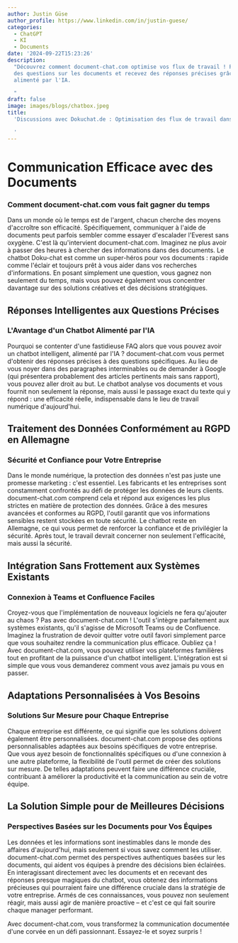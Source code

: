 ```yaml
---
author: Justin Güse
author_profile: https://www.linkedin.com/in/justin-guese/
categories:
  - ChatGPT
  - KI
  - Documents
date: '2024-09-22T15:23:26'
description:
  "Découvrez comment document-chat.com optimise vos flux de travail ! Posez
  des questions sur les documents et recevez des réponses précises grâce à un chatbot
  alimenté par l'IA.

  "
draft: false
image: images/blogs/chatbox.jpeg
title:
  'Discussions avec Dokuchat.de : Optimisation des flux de travail dans les entreprises

  '
---
```


# Communication Efficace avec des Documents

### Comment document-chat.com vous fait gagner du temps

Dans un monde où le temps est de l'argent, chacun cherche des moyens d'accroître son efficacité. Spécifiquement, communiquer à l'aide de documents peut parfois sembler comme essayer d'escalader l'Everest sans oxygène. C'est là qu'intervient document-chat.com. Imaginez ne plus avoir à passer des heures à chercher des informations dans des documents. Le chatbot Doku-chat est comme un super-héros pour vos documents : rapide comme l'éclair et toujours prêt à vous aider dans vos recherches d'informations. En posant simplement une question, vous gagnez non seulement du temps, mais vous pouvez également vous concentrer davantage sur des solutions créatives et des décisions stratégiques.

## Réponses Intelligentes aux Questions Précises

### L'Avantage d'un Chatbot Alimenté par l'IA

Pourquoi se contenter d'une fastidieuse FAQ alors que vous pouvez avoir un chatbot intelligent, alimenté par l'IA ? document-chat.com vous permet d'obtenir des réponses précises à des questions spécifiques. Au lieu de vous noyer dans des paragraphes interminables ou de demander à Google (qui présentera probablement des articles pertinents mais sans rapport), vous pouvez aller droit au but. Le chatbot analyse vos documents et vous fournit non seulement la réponse, mais aussi le passage exact du texte qui y répond : une efficacité réelle, indispensable dans le lieu de travail numérique d'aujourd'hui.

## Traitement des Données Conformément au RGPD en Allemagne

### Sécurité et Confiance pour Votre Entreprise

Dans le monde numérique, la protection des données n'est pas juste une promesse marketing : c'est essentiel. Les fabricants et les entreprises sont constamment confrontés au défi de protéger les données de leurs clients. document-chat.com comprend cela et répond aux exigences les plus strictes en matière de protection des données. Grâce à des mesures avancées et conformes au RGPD, l'outil garantit que vos informations sensibles restent stockées en toute sécurité. Le chatbot reste en Allemagne, ce qui vous permet de renforcer la confiance et de privilégier la sécurité. Après tout, le travail devrait concerner non seulement l'efficacité, mais aussi la sécurité.

## Intégration Sans Frottement aux Systèmes Existants

### Connexion à Teams et Confluence Faciles

Croyez-vous que l'implémentation de nouveaux logiciels ne fera qu'ajouter au chaos ? Pas avec document-chat.com ! L'outil s'intègre parfaitement aux systèmes existants, qu'il s'agisse de Microsoft Teams ou de Confluence. Imaginez la frustration de devoir quitter votre outil favori simplement parce que vous souhaitez rendre la communication plus efficace. Oubliez ça ! Avec document-chat.com, vous pouvez utiliser vos plateformes familières tout en profitant de la puissance d'un chatbot intelligent. L'intégration est si simple que vous vous demanderez comment vous avez jamais pu vous en passer.

## Adaptations Personnalisées à Vos Besoins

### Solutions Sur Mesure pour Chaque Entreprise

Chaque entreprise est différente, ce qui signifie que les solutions doivent également être personnalisées. document-chat.com propose des options personnalisables adaptées aux besoins spécifiques de votre entreprise. Que vous ayez besoin de fonctionnalités spécifiques ou d'une connexion à une autre plateforme, la flexibilité de l'outil permet de créer des solutions sur mesure. De telles adaptations peuvent faire une différence cruciale, contribuant à améliorer la productivité et la communication au sein de votre équipe.

## La Solution Simple pour de Meilleures Décisions

### Perspectives Basées sur les Documents pour Vos Équipes

Les données et les informations sont inestimables dans le monde des affaires d'aujourd'hui, mais seulement si vous savez comment les utiliser. document-chat.com permet des perspectives authentiques basées sur les documents, qui aident vos équipes à prendre des décisions bien éclairées. En interagissant directement avec les documents et en recevant des réponses presque magiques du chatbot, vous obtenez des informations précieuses qui pourraient faire une différence cruciale dans la stratégie de votre entreprise. Armés de ces connaissances, vous pouvez non seulement réagir, mais aussi agir de manière proactive – et c'est ce qui fait sourire chaque manager performant.

Avec document-chat.com, vous transformez la communication documentée d'une corvée en un défi passionnant. Essayez-le et soyez surpris !

